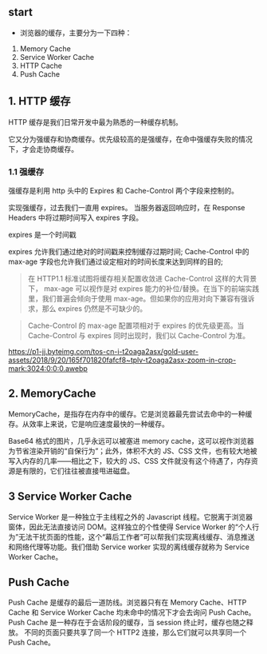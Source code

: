 ## start

- 浏览器的缓存，主要分为一下四种：

1. Memory Cache
2. Service Worker Cache
3. HTTP Cache
4. Push Cache

## 1. HTTP 缓存

HTTP 缓存是我们日常开发中最为熟悉的一种缓存机制。

它又分为强缓存和协商缓存。优先级较高的是强缓存，在命中强缓存失败的情况下，才会走协商缓存。

### 1.1 强缓存

强缓存是利用 http 头中的 Expires 和 Cache-Control 两个字段来控制的。

实现强缓存，过去我们一直用 expires。
当服务器返回响应时，在 Response Headers 中将过期时间写入 expires 字段。

expires 是一个时间戳

expires 允许我们通过绝对的时间戳来控制缓存过期时间;
Cache-Control 中的 max-age 字段也允许我们通过设定相对的时间长度来达到同样的目的;

> 在 HTTP1.1 标准试图将缓存相关配置收敛进 Cache-Control 这样的大背景下， max-age 可以视作是对 expires 能力的补位/替换。在当下的前端实践里，我们普遍会倾向于使用 max-age。但如果你的应用对向下兼容有强诉求，那么 expires 仍然是不可缺少的。

> Cache-Control 的 max-age 配置项相对于 expires 的优先级更高。当 Cache-Control 与 expires 同时出现时，我们以 Cache-Control 为准。

https://p1-jj.byteimg.com/tos-cn-i-t2oaga2asx/gold-user-assets/2018/9/20/165f701820fafcf8~tplv-t2oaga2asx-zoom-in-crop-mark:3024:0:0:0.awebp

## 2. MemoryCache

MemoryCache，是指存在内存中的缓存。它是浏览器最先尝试去命中的一种缓存。从效率上来说，它是响应速度最快的一种缓存。

Base64 格式的图片，几乎永远可以被塞进 memory cache，这可以视作浏览器为节省渲染开销的“自保行为”；此外，体积不大的 JS、CSS 文件，也有较大地被写入内存的几率——相比之下，较大的 JS、CSS 文件就没有这个待遇了，内存资源是有限的，它们往往被直接甩进磁盘。

## 3 Service Worker Cache

Service Worker 是一种独立于主线程之外的 Javascript 线程。它脱离于浏览器窗体，因此无法直接访问 DOM。这样独立的个性使得 Service Worker 的“个人行为”无法干扰页面的性能，这个“幕后工作者”可以帮我们实现离线缓存、消息推送和网络代理等功能。我们借助 Service worker 实现的离线缓存就称为 Service Worker Cache。

## Push Cache

Push Cache 是缓存的最后一道防线。浏览器只有在 Memory Cache、HTTP Cache 和 Service Worker Cache 均未命中的情况下才会去询问 Push Cache。
Push Cache 是一种存在于会话阶段的缓存，当 session 终止时，缓存也随之释放。
不同的页面只要共享了同一个 HTTP2 连接，那么它们就可以共享同一个 Push Cache。
